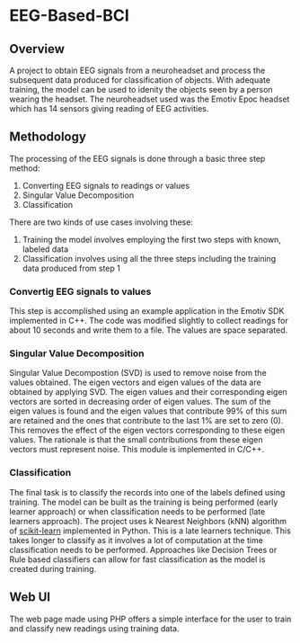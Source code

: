 # EEG-Based-BCI

## Overview
A project to obtain EEG signals from a neuroheadset and process the subsequent data produced for classification of objects. With adequate training, the model can be used to idenity the objects seen by a person wearing the headset. The neuroheadset used was the Emotiv Epoc headset which has 14 sensors giving reading of EEG activities.

## Methodology
The processing of the EEG signals is done through a basic three step method:

1. Converting EEG signals to readings or values
2. Singular Value Decomposition
3. Classification

There are two kinds of use cases involving these:

1. Training the model involves employing the first two steps with known, labeled data
2. Classification involves using all the three steps including the training data produced from step 1

### Convertig EEG signals to values
This step is accomplished using an example application in the Emotiv SDK implemented in C++. The code was modified slightly to collect readings for about 10 seconds and write them to a file. The values are space separated.

### Singular Value Decomposition
Singular Value Decompostion (SVD) is used to remove noise from the values obtained. The eigen vectors and eigen values of the data are obtained by applying SVD. The eigen values and their corresponding eigen vectors are sorted in decreasing order of eigen values. The sum of the eigen values is found and the eigen values that contribute 99% of this sum are retained and the ones that contribute to the last 1% are set to zero (0). This removes the effect of the eigen vectors corresponding to these eigen values. The rationale is that the small contributions from these eigen vectors must represent noise. This module is implemented in C/C++.

### Classification
The final task is to classify the records into one of the labels defined using training. The model can be built as the training is being performed (early learner approach) or when classification needs to be performed (late learners approach). The project uses k Nearest Neighbors (kNN) algorithm of [scikit-learn](http://scikit-learn.org/stable/modules/neighbors.html) implemented in Python. This is a late learners technique. This takes longer to classify as it involves a lot of computation at the time classification needs to be performed. Approaches like Decision Trees or Rule based classifiers can allow for fast classification as the model is created during training.

## Web UI
The web page made using PHP offers a simple interface for the user to train and classify new readings using training data.
